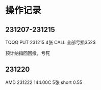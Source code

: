 # 操作记录

## 231207-231215
TQQQ PUT 231215 4张 CALL 全部亏损352$

预计纳指回回撤，亏死

## 231220
AMD 231222 144.00C 5张 short 0.55

